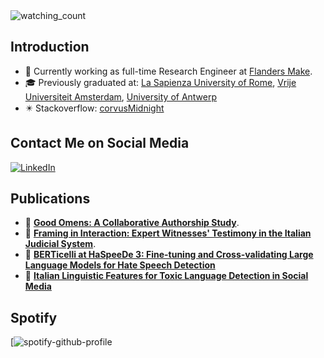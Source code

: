 <img src="https://komarev.com/ghpvc/?username=corvusMidnight&color=brightgreen" alt="watching_count" /> 

## Introduction

- 🏫 Currently working as full-time Research Engineer at [Flanders Make](https://www.flandersmake.be/nl).
- 🎓 Previously graduated at: [La Sapienza University of Rome](https://corsidilaurea.uniroma1.it/it/corso/2021/29949/home), [Vrije Universiteit Amsterdam](https://vu.nl/en/education/master/humanities-research), [University of Antwerp](https://www.uantwerpen.be/en/study/programmes/all-programmes/digital-text-analysis/)
- ✴️ Stackoverflow: [corvusMidnight](https://stackoverflow.com/users/17034564/corvusmidnight)

## Contact Me on Social Media

<a href="https://www.linkedin.com/in/leonardo-grotti-a8a64a205/" target="_blank"><img src="https://img.shields.io/badge/LinkedIn-%230077B5.svg?&style=flat-square&logo=linkedin&logoColor=white" alt="LinkedIn"></a>

## Publications 

- 📖 **[Good Omens: A Collaborative Authorship Study](https://ceur-ws.org/Vol-3290/)**. 
- 📖 **[Framing in Interaction: Expert Witnesses' Testimony in the Italian Judicial System](https://riviste.fupress.net/index.php/nuovagiuridica/index)**. 
- 📖 **[BERTicelli at HaSpeeDe 3: Fine-tuning and Cross-validating Large Language Models for Hate Speech Detection](https://ceur-ws.org/Vol-3473/paper25.pdf)**
- 📖 **[Italian Linguistic Features for Toxic Language Detection in Social Media](https://www.researchgate.net/publication/382744644_Italian_Linguistic_Features_for_Toxic_Language_Detection_in_Social_Media)**


## Spotify

[![spotify-github-profile]([![spotify-github-profile](https://spotify-github-profile.kittinanx.com/api/view?uid=leo_gr&cover_image=true&theme=natemoo-re&show_offline=false&background_color=121212&interchange=false&bar_color=2d3c9e&bar_color_cover=false)](https://github.com/kittinan/spotify-github-profile))

